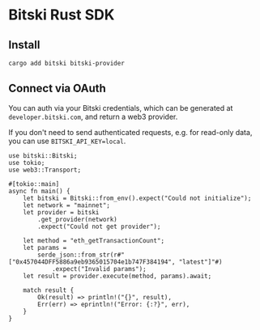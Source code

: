 # Bitski Rust SDK

## Install

```bash
cargo add bitski bitski-provider
```

## Connect via OAuth

You can auth via your Bitski credentials, which can be generated at
`developer.bitski.com`, and return a web3 provider.

If you don't need to send authenticated requests, e.g. for read-only data, you
can use `BITSKI_API_KEY=local`.

```rust,ignore
use bitski::Bitski;
use tokio;
use web3::Transport;

#[tokio::main]
async fn main() {
    let bitski = Bitski::from_env().expect("Could not initialize");
    let network = "mainnet";
    let provider = bitski
        .get_provider(network)
        .expect("Could not get provider");

    let method = "eth_getTransactionCount";
    let params =
        serde_json::from_str(r#"["0x457044DFF5886a9eb9365015704e1b747F384194", "latest"]"#)
            .expect("Invalid params");
    let result = provider.execute(method, params).await;

    match result {
        Ok(result) => println!("{}", result),
        Err(err) => eprintln!("Error: {:?}", err),
    }
}
```
